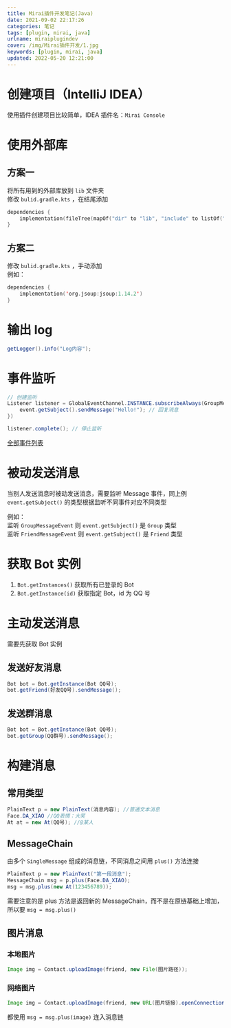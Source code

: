 ```yaml
---
title: Mirai插件开发笔记(Java)
date: 2021-09-02 22:17:26
categories: 笔记
tags: [plugin, mirai, java]
urlname: miraiplugindev
cover: /img/Mirai插件开发/1.jpg
keywords: [plugin, mirai, java]
updated: 2022-05-20 12:21:00
---
```


# 创建项目（IntelliJ IDEA）

使用插件创建项目比较简单，IDEA 插件名：`Mirai Console`

# 使用外部库

## 方案一

将所有用到的外部库放到 `lib` 文件夹  
修改 `bulid.gradle.kts` ，在结尾添加

```kotlin
dependencies {
    implementation(fileTree(mapOf("dir" to "lib", "include" to listOf("*.jar"))))
}
```

## 方案二

修改 `bulid.gradle.kts` ，手动添加  
例如：

```kotlin
dependencies {
    implementation('org.jsoup:jsoup:1.14.2')
}
```

# 输出 log

```java
getLogger().info("Log内容");
```

# 事件监听

```java
// 创建监听
Listener listener = GlobalEventChannel.INSTANCE.subscribeAlways(GroupMessageEvent.class, event -> {
    event.getSubject().sendMessage("Hello!"); // 回复消息
})

listener.complete(); // 停止监听
```

[全部事件列表](https://docs.mirai.mamoe.net/EventList.html#%E4%BA%8B%E4%BB%B6%E5%88%97%E8%A1%A8%E4%B8%80%E8%A7%88)

# 被动发送消息

当别人发送消息时被动发送消息，需要监听 Message 事件，同上例  
`event.getSubject()` 的类型根据监听不同事件对应不同类型

例如：  
监听 `GroupMessageEvent` 则 `event.getSubject()` 是 `Group` 类型  
监听 `FriendMessageEvent` 则 `event.getSubject()` 是 `Friend` 类型

# 获取 Bot 实例

1. `Bot.getInstances()` 获取所有已登录的 Bot
2. `Bot.getInstance(id)` 获取指定 Bot，id 为 QQ 号

# 主动发送消息

需要先获取 Bot 实例

## 发送好友消息

```java
Bot bot = Bot.getInstance(Bot QQ号);
bot.getFriend(好友QQ号).sendMessage();
```

## 发送群消息

```java
Bot bot = Bot.getInstance(Bot QQ号);
bot.getGroup(QQ群号).sendMessage();
```

# 构建消息

## 常用类型

```java
PlainText p = new PlainText(消息内容); //普通文本消息
Face.DA_XIAO //QQ表情：大笑
At at = new At(QQ号); //@某人
```

## MessageChain

由多个 `SingleMessage` 组成的消息链，不同消息之间用 `plus()` 方法连接

```java
PlainText p = new PlainText("第一段消息");
MessageChain msg = p.plus(Face.DA_XIAO);
msg = msg.plus(new At(123456789));
```

需要注意的是 plus 方法是返回新的 MessageChain，而不是在原链基础上增加，所以要 `msg = msg.plus()`

## 图片消息

### 本地图片

```java
Image img = Contact.uploadImage(friend, new File(图片路径));
```

### 网络图片

```java
Image img = Contact.uploadImage(friend, new URL(图片链接).openConnection().getInputStream());
```

都使用 `msg = msg.plus(image)` 连入消息链

